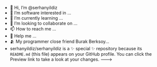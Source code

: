 - 👋 Hi, I’m @serhanyildiz
- 👀 I’m software interested in ...
- 🌱 I’m currently learning ...
- 💞️ I’m looking to collaborate on ...
- 📫 How to reach me ...
- 👏 Help me ...
- 🫂 My programmer close friend Burak Berksoy...
- serhanyildiz/serhanyildiz is a ✨ special ✨ repository because its `README.md` (this file) appears on your GitHub profile.
You can click the Preview link to take a look at your changes.
--->

